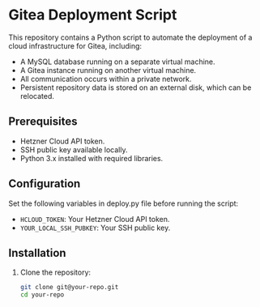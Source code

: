 # Gitea Deployment Script

This repository contains a Python script to automate the deployment of a cloud infrastructure for Gitea, including:

- A MySQL database running on a separate virtual machine.
- A Gitea instance running on another virtual machine.
- All communication occurs within a private network.
- Persistent repository data is stored on an external disk, which can be relocated.

## Prerequisites

- Hetzner Cloud API token.
- SSH public key available locally.
- Python 3.x installed with required libraries.

## Configuration

Set the following variables in deploy.py file before running the script:

- `HCLOUD_TOKEN`: Your Hetzner Cloud API token.
- `YOUR_LOCAL_SSH_PUBKEY`: Your SSH public key.

## Installation

1. Clone the repository:

   ```bash
   git clone git@your-repo.git
   cd your-repo
